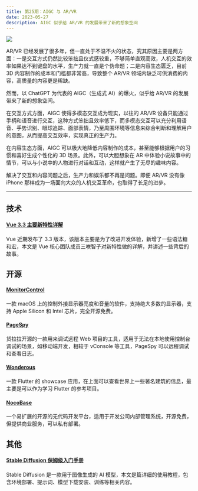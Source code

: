 ```yaml
---
title: 第25期：AIGC 与 AR/VR
date: 2023-05-27
description: AIGC 似乎给 AR/VR 的发展带来了新的想象空间
---
```


![](/static/weekly/issue-25-cover.jpg)

AR/VR 已经发展了很多年，但一直处于不温不火的状态，究其原因主要是两方面：一是交互方式仍然比较笨拙且仪式感较重，不够简单直观高效，人机交互的效率如果达不到键盘的水平，生产力就一直是个伪命题；二是内容生态匮乏，目前 3D 内容制作的成本和门槛都非常高，导致整个 AR/VR 领域内缺乏可供消费的内容，高质量的内容更是稀缺。

然而，以 ChatGPT 为代表的 AIGC（生成式 AI）的爆火，似乎给 AR/VR 的发展带来了新的想象空间。

在交互方式方面，AIGC 使得多模态交互成为现实，以往的 AR/VR 设备只能通过手柄和语音进行交互，这种方式笨拙且效率低下，而多模态交互可以充分利用语音、手势识别、眼球追踪、面部表情，乃至周围环境等信息来综合判断和理解用户的意图，从而提高交互效率，实现真正的生产力。

在内容生态方面，AIGC 可以极大地降低内容制作的成本，甚至能够根据用户的习惯和喜好生成个性化的 3D 场景。此外，可以大胆想象在 AR 中体验小说故事中的情节，可以与小说中的人物进行对话和互动，这样就产生了无尽的趣味内容。

解决了交互和内容问题之后，生产力和娱乐都不再是问题。即便 AR/VR 没有像 iPhone 那样成为一场面向大众的人机交互革命，也取得了长足的进步。

<hr />

## 技术

#### [Vue 3.3 主要新特性详解](https://xlog.sxzz.moe/vue-3-3)

Vue 近期发布了 3.3 版本，该版本主要是为了改进开发体验，新增了一些语法糖和宏，本文是 Vue 核心团队成员三咲智子对新特性做的详解，并讲述一些背后的故事。

## 开源

#### [MonitorControl](https://github.com/MonitorControl/MonitorControl)

一款 macOS 上的控制外接显示器亮度和音量的软件，支持绝大多数的显示器，支持 Apple Silicon 和 Intel 芯片，完全开源免费。

#### [PageSpy](https://github.com/HuolalaTech/page-spy-web)

货拉拉开源的一款用来调试远程 Web 项目的工具，适用于无法在本地使用控制台调试的场景，如移动端开发，相较于 vConsole 等工具，PageSpy 可以远程调试和查看日志。

#### [Wonderous](https://github.com/gskinnerTeam/flutter-wonderous-app)

一款 Flutter 的 showcase 应用，在上面可以查看世界上一些著名建筑的信息，最主要是可以作为学习 Flutter 的参考项目。

#### [NocoBase](https://github.com/nocobase/nocobase)

一个易扩展的开源的无代码开发平台，适用于开发公司内部管理系统，开源免费，但提供商业服务，可以私有部署。

## 其他

#### [Stable Diffusion 保姆级入门手册](https://mp.weixin.qq.com/s/nhB7Hsjz_aLkSrUT0mqHWw)

Stable Diffusion 是一款用于图像生成的 AI 模型，本文是篇详细的使用教程，包含环境部署、提示词、模型下载安装、训练等相关内容。
